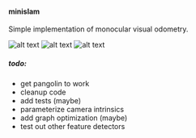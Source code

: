 #### minislam

Simple implementation of monocular visual odometry.

![alt text](https://github.com/markoelez/minislam/blob/master/features.png?raw=true)
![alt text](https://github.com/markoelez/minislam/blob/master/map.png?raw=true)
![alt text](https://github.com/markoelez/minislam/blob/master/example.png?raw=true)

##### todo:
- get pangolin to work
- cleanup code
- add tests (maybe)
- parameterize camera intrinsics
- add graph optimization (maybe)
- test out other feature detectors
